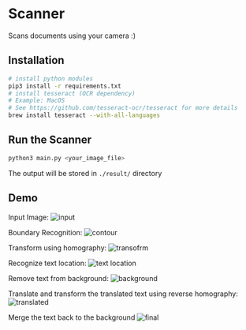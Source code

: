 # Scanner
Scans documents using your camera :)

## Installation

```sh
# install python modules
pip3 install -r requirements.txt
# install tesseract (OCR dependency)
# Example: MacOS
# See https://github.com/tesseract-ocr/tesseract for more details
brew install tesseract --with-all-languages
```

## Run the Scanner
```sh
python3 main.py <your_image_file>
```

The output will be stored in `./result/` directory

## Demo
Input Image:
![input](./example/input.jpg)

Boundary Recognition:
![contour](./example/contour.jpg)

Transform using homography:
![transofrm](./example/transofrm.jpg)

Recognize text location:
![text location](./example/overlay.jpg)

Remove text from background:
![background](./example/inpaint.jpg)

Translate and transform the translated text using reverse homography:
![translated](./example/font.jpg)

Merge the text back to the background
![final](./example/final.jpg)